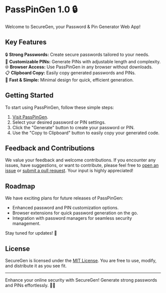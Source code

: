 # PassPinGen 1.0 🔒

Welcome to SecureGen, your Password & Pin Generator Web App!

## Key Features
🔒 **Strong Passwords:** Create secure passwords tailored to your needs.  
🔢 **Customizable PINs:** Generate PINs with adjustable length and complexity.  
🌐 **Browser Access:** Use PassPinGen in any browser without downloads.  
📋 **Clipboard Copy:** Easily copy generated passwords and PINs.  
🚀 **Fast & Simple:** Minimal design for quick, efficient generation.

## Getting Started
To start using PassPinGen, follow these simple steps:

1. [Visit PassPinGen](http://passwordgenerator.justmichu.pl).
2. Select your desired password or PIN settings.
3. Click the "Generate" button to create your password or PIN.
4. Use the "Copy to Clipboard" button to easily copy your generated code.

## Feedback and Contributions
We value your feedback and welcome contributions. If you encounter any issues, have suggestions, or want to contribute, please feel free to [open an issue](https://github.com/M1chU02/PasswordPinGenerator/issues) or [submit a pull request](https://github.com/M1chU02/PasswordPinGenerator/pulls). Your input is highly appreciated!

## Roadmap
We have exciting plans for future releases of PassPinGen:
- Enhanced password and PIN customization options.
- Browser extensions for quick password generation on the go.
- Integration with password managers for seamless security management.

Stay tuned for updates! 🚀

## License
SecureGen is licensed under the [MIT License](https://opensource.org/license/mit/). You are free to use, modify, and distribute it as you see fit.

---

Enhance your online security with SecureGen! Generate strong passwords and PINs effortlessly. 🔐🚀
